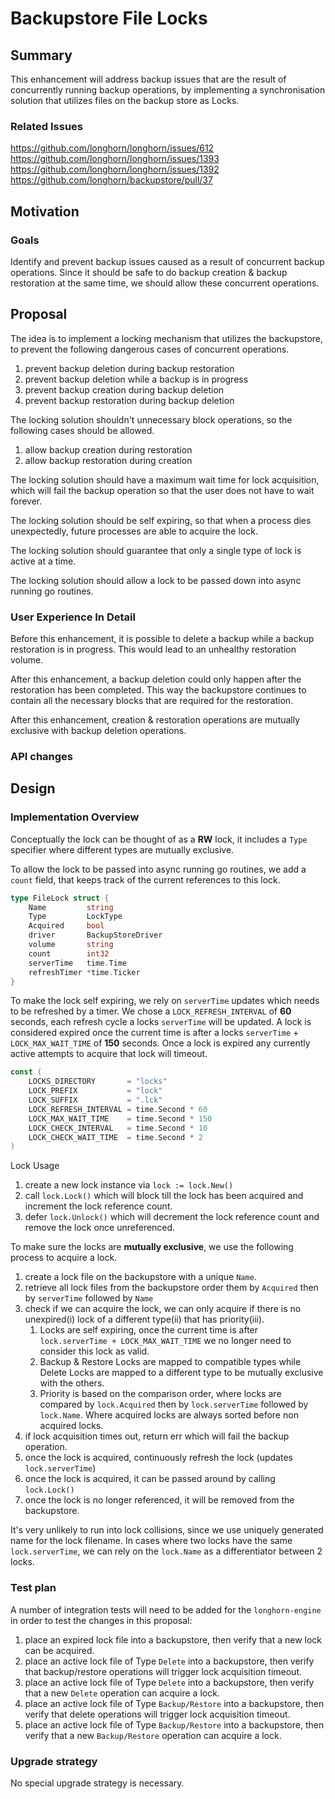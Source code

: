 # Backupstore File Locks

## Summary

This enhancement will address backup issues that are the result of concurrently running backup operations, 
by implementing a synchronisation solution that utilizes files on the backup store as Locks.

### Related Issues

https://github.com/longhorn/longhorn/issues/612
https://github.com/longhorn/longhorn/issues/1393
https://github.com/longhorn/longhorn/issues/1392
https://github.com/longhorn/backupstore/pull/37

## Motivation

### Goals

Identify and prevent backup issues caused as a result of concurrent backup operations.
Since it should be safe to do backup creation & backup restoration at the same time, 
we should allow these concurrent operations. 

## Proposal

The idea is to implement a locking mechanism that utilizes the backupstore, 
to prevent the following dangerous cases of concurrent operations.
1. prevent backup deletion during backup restoration
2. prevent backup deletion while a backup is in progress
3. prevent backup creation during backup deletion
4. prevent backup restoration during backup deletion

The locking solution shouldn't unnecessary block operations, so the following cases should be allowed.
1. allow backup creation during restoration
2. allow backup restoration during creation

The locking solution should have a maximum wait time for lock acquisition, 
which will fail the backup operation so that the user does not have to wait forever.

The locking solution should be self expiring, so that when a process dies unexpectedly, 
future processes are able to acquire the lock.

The locking solution should guarantee that only a single type of lock is active at a time.

The locking solution should allow a lock to be passed down into async running go routines.


### User Experience In Detail

Before this enhancement, it is possible to delete a backup while a backup restoration is in progress. 
This would lead to an unhealthy restoration volume.

After this enhancement, a backup deletion could only happen after the restoration has been completed.
This way the backupstore continues to contain all the necessary blocks that are required for the restoration.

After this enhancement, creation & restoration operations are mutually exclusive with backup deletion operations.

### API changes

## Design
### Implementation Overview

Conceptually the lock can be thought of as a **RW** lock, 
it includes a `Type` specifier where different types are mutually exclusive.

To allow the lock to be passed into async running go routines, we add a `count` field,
that keeps track of the current references to this lock. 

```go
type FileLock struct {
	Name         string
	Type         LockType
	Acquired     bool
	driver       BackupStoreDriver
	volume       string
	count        int32
	serverTime   time.Time
	refreshTimer *time.Ticker
}
```

To make the lock self expiring, we rely on `serverTime` updates which needs to be refreshed by a timer.
We chose a `LOCK_REFRESH_INTERVAL` of **60** seconds, each refresh cycle a locks `serverTime` will be updated.
A lock is considered expired once the current time is after a locks `serverTime` + `LOCK_MAX_WAIT_TIME` of **150** seconds.
Once a lock is expired any currently active attempts to acquire that lock will timeout.

```go
const (
	LOCKS_DIRECTORY       = "locks"
	LOCK_PREFIX           = "lock"
	LOCK_SUFFIX           = ".lck"
	LOCK_REFRESH_INTERVAL = time.Second * 60
	LOCK_MAX_WAIT_TIME    = time.Second * 150
	LOCK_CHECK_INTERVAL   = time.Second * 10
	LOCK_CHECK_WAIT_TIME  = time.Second * 2
)
```

Lock Usage
1. create a new lock instance via `lock := lock.New()`
2. call `lock.Lock()` which will block till the lock has been acquired and increment the lock reference count.
3. defer `lock.Unlock()` which will decrement the lock reference count and remove the lock once unreferenced.

To make sure the locks are **mutually exclusive**, we use the following process to acquire a lock.
1. create a lock file on the backupstore with a unique `Name`.
2. retrieve all lock files from the backupstore order them by `Acquired` then by `serverTime` 
   followed by `Name`
3. check if we can acquire the lock, we can only acquire if there is no unexpired(i) lock 
   of a different type(ii) that has priority(iii).
   1. Locks are self expiring, once the current time is after 
      `lock.serverTime + LOCK_MAX_WAIT_TIME` we no longer need to consider 
      this lock as valid.
   2. Backup & Restore Locks are mapped to compatible types while Delete
      Locks are mapped to a different type to be mutually exclusive with the
      others.
   3. Priority is based on the comparison order, where locks are compared by
      `lock.Acquired` then by `lock.serverTime` followed by `lock.Name`. Where
      acquired locks are always sorted before non acquired locks.
4. if lock acquisition times out, return err which will fail the backup operation.
5. once the lock is acquired, continuously refresh the lock (updates `lock.serverTime`) 
5. once the lock is acquired, it can be passed around by calling `lock.Lock()`
6. once the lock is no longer referenced, it will be removed from the backupstore.

It's very unlikely to run into lock collisions, since we use uniquely generated name for the lock filename.
In cases where two locks have the same `lock.serverTime`, we can rely on the `lock.Name` as a differentiator between 2 locks. 

### Test plan

A number of integration tests will need to be added for the `longhorn-engine` in order to test the changes in this proposal:
1. place an expired lock file into a backupstore, then verify that a new lock can be acquired.
2. place an active lock file of Type `Delete` into a backupstore, 
   then verify that backup/restore operations will trigger lock acquisition timeout.
3. place an active lock file of Type `Delete` into a backupstore, 
   then verify that a new `Delete` operation can acquire a lock.
4. place an active lock file of Type `Backup/Restore` into a backupstore, 
   then verify that delete operations will trigger lock acquisition timeout.
5. place an active lock file of Type `Backup/Restore` into a backupstore, 
   then verify that a new `Backup/Restore` operation can acquire a lock.   

### Upgrade strategy

No special upgrade strategy is necessary.
